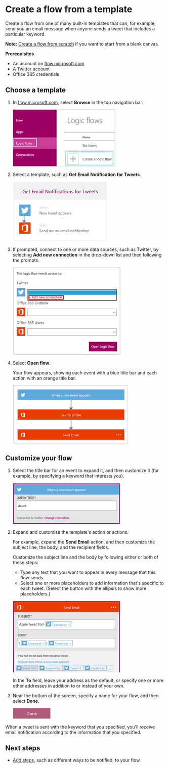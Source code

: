 <properties
    pageTitle="Create flows from a template | Microsoft Flow"
    description="Create flows from any of several built-in templates."
    services=""
    suite="flow"
    documentationCenter="na"
    authors="aftowen"
    manager="dwrede"
    editor=""
    tags=""
 />

<tags
  ms.service="flow"
    ms.devlang="na"
    ms.topic="article"
    ms.tgt_pltfrm="na"
    ms.workload="na"
   ms.date="04/08/2016"
   ms.author="aftowen"/>

# Create a flow from a template #
Create a flow from one of many built-in templates that can, for example, send you an email message when anyone sends a tweet that includes a particular keyword.

**Note:** [Create a flow from scratch](get-started-logic-flow.md) if you want to start from a blank canvas.

**Prerequisites**

- An account on [flow.microsoft.com](https://flow.microsoft.com)
- A Twitter account
- Office 365 credentials

## Choose a template

1. In [flow.microsoft.com](https://flow.microsoft.com), select **Browse** in the top navigation bar.

	![Browse option in the top navigation bar](./media/get-started-logic-template/create-logic-flow.png)

1. Select a template, such as **Get Email Notification for Tweets**.

	![New option in the left navigation bar](./media/get-started-logic-template/select-template.png)

1. If prompted, connect to one or more data sources, such as Twitter, by selecting **Add new connection** in the drop-down list and then following the prompts.

	![List of connections that the template requires](./media/get-started-logic-template/confirm-connections.png)

1. Select **Open flow**.

	Your flow appears, showing each event with a blue title bar and each action with an orange title bar.

	![Default events and actions from template](./media/get-started-logic-template/template-default.png)

## Customize your flow ##

1. Select the title bar for an event to expand it, and then customize it (for example, by specifying a keyword that interests you).

	![Specify keyword for tweets](./media/get-started-logic-template/specify-keyword.png)

1. Expand and customize the template's action or actions.

	For example, expand the **Send Email** action, and then customize the subject line, the body, and the recipient fields.

	Customize the subject line and the body by following either or both of these steps:

	- Type any text that you want to appear in every message that this flow sends.
	- Select one or more placeholders to add information that's specific to each tweet. (Select the button with the ellipsis to show more placeholders.)

	![Customize the subject line of the notification mail](./media/get-started-logic-template/customize-subject.png)

	In the **To** field, leave your address as the default, or specify one or more other addresses in addition to or instead of your own.

1. Near the bottom of the screen, specify a name for your flow, and then select **Done**.

	![Done button](./media/get-started-logic-template/done.png)

When a tweet is sent with the keyword that you specified, you'll receive email notification according to the information that you specified.

## Next steps ##

- [Add steps](multi-step-logic-flow.md), such as different ways to be notified, to your flow.
